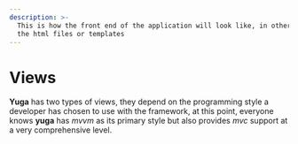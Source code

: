```yaml
---
description: >-
  This is how the front end of the application will look like, in other words
  the html files or templates
---
```


# Views

**Yuga** has two types of views, they depend on the programming style a developer has chosen to use with the framework, at this point, everyone knows **yuga** has _mvvm_ as its primary style but also provides _mvc_ support at a very comprehensive level.
